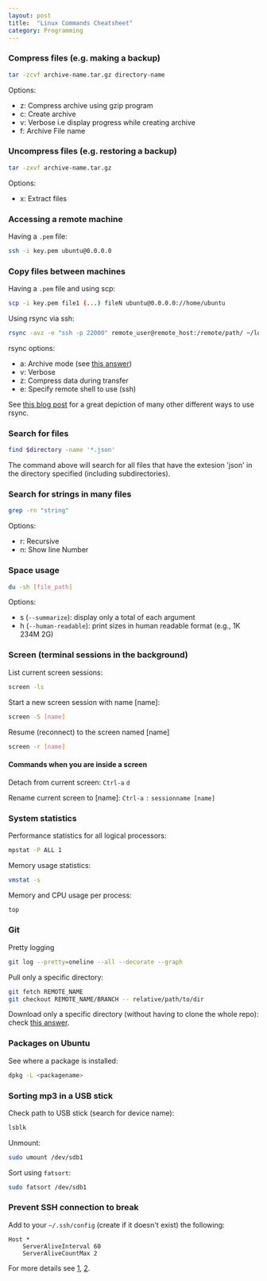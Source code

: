 ```yaml
---
layout: post
title:  "Linux Commands Cheatsheet"
category: Programming
---
```


<!-- # Useful linux commands -->

### Compress files (e.g. making a backup)
```bash
tar -zcvf archive-name.tar.gz directory-name
```
Options:

- z: Compress archive using gzip program
- c: Create archive
- v: Verbose i.e display progress while creating archive
- f: Archive File name

### Uncompress files (e.g. restoring a backup)
```bash
tar -zxvf archive-name.tar.gz
```
Options:

- x: Extract files


### Accessing a remote machine
Having a `.pem` file:
```bash
ssh -i key.pem ubuntu@0.0.0.0
```


### Copy files between machines
Having a `.pem` file and using scp:
```bash
scp -i key.pem file1 (...) fileN ubuntu@0.0.0.0://home/ubuntu
```

Using rsync via ssh:
```bash
rsync -avz -e "ssh -p 22000" remote_user@remote_host:/remote/path/ ~/local/path/
```
rsync options:

- a: Archive mode (see [this answer](https://serverfault.com/a/141778/360330))
- v: Verbose
- z: Compress data during transfer
- e: Specify remote shell to use (ssh)

See [this blog post](https://www.tecmint.com/rsync-local-remote-file-synchronization-commands/) for a great depiction of many other different ways to use rsync.

### Search for files

```bash
find $directory -name '*.json'
```
The command above will search for all files that have the extesion 'json' in the directory specified (including subdirectories).


### Search for strings in many files
```bash
grep -rn "string"
```
Options:

- r: Recursive
- n: Show line Number


### Space usage
```bash
du -sh [file_path]
```
Options:

- s (`--summarize`): display only a total of each argument
- h (`--human-readable`): print sizes in human readable format (e.g., 1K 234M 2G)


### Screen (terminal sessions in the background)

List current screen sessions:
```bash
screen -ls
```

Start a new screen session with name [name]:
```bash
screen -S [name]
```

Resume (reconnect) to the screen named [name]
```bash
screen -r [name]
```

#### Commands when you are inside a screen

Detach from current screen:
`Ctrl-a` `d`

Rename current screen to [name]:
`Ctrl-a` `:` `sessionname [name]`


### System statistics

Performance statistics for all logical processors:
```bash
mpstat -P ALL 1
```

Memory usage statistics:
```bash
vmstat -s
```

Memory and CPU usage per process:
```bash
top
```

### Git

Pretty logging
```bash
git log --pretty=oneline --all --decorate --graph
```

Pull only a specific directory:
```bash
git fetch REMOTE_NAME
git checkout REMOTE_NAME/BRANCH -- relative/path/to/dir
```

Download only a specific directory (without having to clone the whole repo):
check [this answer](https://stackoverflow.com/a/18194523/5103881).


### Packages on Ubuntu

See where a package is installed:
```bash
dpkg -L <packagename>
```


### Sorting mp3 in a USB stick

Check path to USB stick (search for device name):
```bash
lsblk
```

Unmount:
```bash
sudo umount /dev/sdb1
```

Sort using `fatsort`:
```bash
sudo fatsort /dev/sdb1
```


### Prevent SSH connection to break

Add to your `~/.ssh/config` (create if it doesn't exist) the following:

```
Host *
    ServerAliveInterval 60
    ServerAliveCountMax 2
```

For more details see [1](https://patrickmn.com/aside/how-to-keep-alive-ssh-sessions/), [2](https://unix.stackexchange.com/questions/3026/what-options-serveraliveinterval-and-clientaliveinterval-in-sshd-config-exac).
